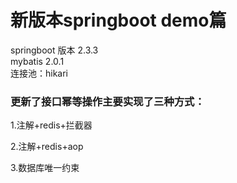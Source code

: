 # 新版本springboot demo篇
 springboot 版本 2.3.3  
 mybatis 2.0.1  
 连接池：hikari
 
 ### 更新了接口幂等操作主要实现了三种方式：
 1.注解+redis+拦截器  
    
 2.注解+redis+aop  
 
 3.数据库唯一约束